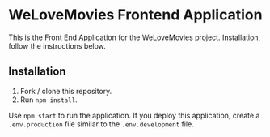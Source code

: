 # WeLoveMovies Frontend Application

This is the Front End Application for the WeLoveMovies project. Installation, follow the instructions below.

## Installation

1. Fork / clone this repository.
1. Run `npm install`.

Use `npm start` to run the application. If you deploy this application, create a `.env.production` file similar to the `.env.development` file.
